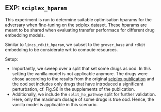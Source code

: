 
## EXP: `sciplex_hparam`
This experiment is run to determine suitable optimisation hparams for the adversary when fine-tuning on the sciplex dataset. These hparams are meant to be shared when evaluating transfer performace for different drug embedding models. 

Similar to `lincs_rdkit_hparam`, we subset to the `grover_base` and `rdkit` embedding to be considerate wrt to compute resources. 

Setup: 
- Importantly, we sweep over a split that set some drugs as ood. In this setting the vanilla model is not applicable anymore. The drugs were chose according to the results from the original [sciplex publication](https://www.science.org/doi/full/10.1126/science.aax6234) and the ood set includes only drugs that have introduced a significant perturbation, cf. Fig.S6 in the supplements of the publication. 
- Additionally, we include the `split_ho_pathway` split for further validation. Here, only the maximum dosage of some drugs is true ood. Hence, the vanilla model is applicable in this scenario. 

